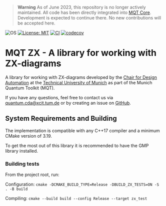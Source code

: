 > **Warning**
> As of June 2023, this repository is no longer actively maintained. All code has been directly integrated into [MQT Core](https://github.com/cda-tum/mqt-core).
> Development is expected to continue there. No new contributions will be accepted here.

![OS](https://img.shields.io/badge/os-linux%20%7C%20macos%20%7C%20windows-blue?style=flat-square)
[![License: MIT](https://img.shields.io/badge/license-MIT-blue.svg?style=flat-square)](https://opensource.org/licenses/MIT)
[![CI](https://img.shields.io/github/actions/workflow/status/cda-tum/zx/ci.yml?branch=main&style=flat-square&logo=github&label=c%2B%2B)](https://github.com/cda-tum/zx/actions/workflows/ci.yml)
[![codecov](https://img.shields.io/codecov/c/github/cda-tum/zx?style=flat-square&logo=codecov)](https://codecov.io/gh/cda-tum/zx)

# MQT ZX - A library for working with ZX-diagrams

A library for working with ZX-diagrams developed by the [Chair for Design Automation](https://www.cda.cit.tum.de/) at the [Technical University of Munich](https://www.tum.de/) as part of the Munich Quantum Toolkit (MQT).

If you have any questions, feel free to contact us via [quantum.cda@xcit.tum.de](mailto:quantum.cda@xcit.tum.de) or by creating an issue on [GitHub](https://github.com/cda-tum/zx/issues).

## System Requirements and Building

The implementation is compatible with any C++17 compiler and a minimum CMake version of 3.19.

To get the most out of this library it is recommended to have the GMP library installed.

### Building tests

From the project root, run:

Configuration: `cmake -DCMAKE_BUILD_TYPE=Release -DBUILD_ZX_TESTS=ON -S . -B build`

Compiling: `cmake --build build --config Release --target zx_test`
